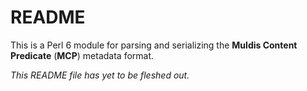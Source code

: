 # README

This is a Perl 6 module for parsing and serializing the
**Muldis Content Predicate** (**MCP**) metadata format.

*This README file has yet to be fleshed out.*
